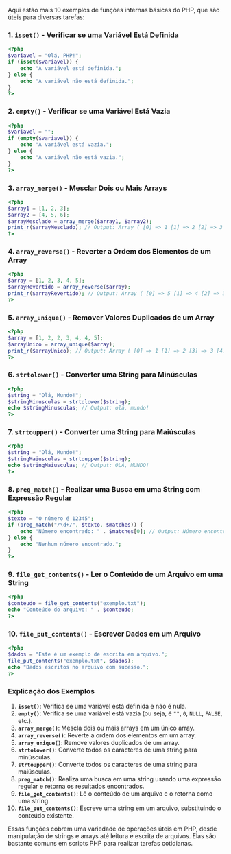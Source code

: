 Aqui estão mais 10 exemplos de funções internas básicas do PHP, que são úteis para diversas tarefas:

### 1. **`isset()` - Verificar se uma Variável Está Definida**

```php
<?php
$variavel = "Olá, PHP!";
if (isset($variavel)) {
    echo "A variável está definida.";
} else {
    echo "A variável não está definida.";
}
?>
```

### 2. **`empty()` - Verificar se uma Variável Está Vazia**

```php
<?php
$variavel = "";
if (empty($variavel)) {
    echo "A variável está vazia.";
} else {
    echo "A variável não está vazia.";
}
?>
```

### 3. **`array_merge()` - Mesclar Dois ou Mais Arrays**

```php
<?php
$array1 = [1, 2, 3];
$array2 = [4, 5, 6];
$arrayMesclado = array_merge($array1, $array2);
print_r($arrayMesclado); // Output: Array ( [0] => 1 [1] => 2 [2] => 3 [3] => 4 [4] => 5 [5] => 6 )
?>
```

### 4. **`array_reverse()` - Reverter a Ordem dos Elementos de um Array**

```php
<?php
$array = [1, 2, 3, 4, 5];
$arrayRevertido = array_reverse($array);
print_r($arrayRevertido); // Output: Array ( [0] => 5 [1] => 4 [2] => 3 [3] => 2 [4] => 1 )
?>
```

### 5. **`array_unique()` - Remover Valores Duplicados de um Array**

```php
<?php
$array = [1, 2, 2, 3, 4, 4, 5];
$arrayUnico = array_unique($array);
print_r($arrayUnico); // Output: Array ( [0] => 1 [1] => 2 [3] => 3 [4] => 4 [6] => 5 )
?>
```

### 6. **`strtolower()` - Converter uma String para Minúsculas**

```php
<?php
$string = "Olá, Mundo!";
$stringMinusculas = strtolower($string);
echo $stringMinusculas; // Output: olá, mundo!
?>
```

### 7. **`strtoupper()` - Converter uma String para Maiúsculas**

```php
<?php
$string = "Olá, Mundo!";
$stringMaiusculas = strtoupper($string);
echo $stringMaiusculas; // Output: OLÁ, MUNDO!
?>
```

### 8. **`preg_match()` - Realizar uma Busca em uma String com Expressão Regular**

```php
<?php
$texto = "O número é 12345";
if (preg_match("/\d+/", $texto, $matches)) {
    echo "Número encontrado: " . $matches[0]; // Output: Número encontrado: 12345
} else {
    echo "Nenhum número encontrado.";
}
?>
```

### 9. **`file_get_contents()` - Ler o Conteúdo de um Arquivo em uma String**

```php
<?php
$conteudo = file_get_contents("exemplo.txt");
echo "Conteúdo do arquivo: " . $conteudo;
?>
```

### 10. **`file_put_contents()` - Escrever Dados em um Arquivo**

```php
<?php
$dados = "Este é um exemplo de escrita em arquivo.";
file_put_contents("exemplo.txt", $dados);
echo "Dados escritos no arquivo com sucesso.";
?>
```

### Explicação dos Exemplos

1. **`isset()`**: Verifica se uma variável está definida e não é nula.
2. **`empty()`**: Verifica se uma variável está vazia (ou seja, é `""`, `0`, `NULL`, `FALSE`, etc.).
3. **`array_merge()`**: Mescla dois ou mais arrays em um único array.
4. **`array_reverse()`**: Reverte a ordem dos elementos em um array.
5. **`array_unique()`**: Remove valores duplicados de um array.
6. **`strtolower()`**: Converte todos os caracteres de uma string para minúsculas.
7. **`strtoupper()`**: Converte todos os caracteres de uma string para maiúsculas.
8. **`preg_match()`**: Realiza uma busca em uma string usando uma expressão regular e retorna os resultados encontrados.
9. **`file_get_contents()`**: Lê o conteúdo de um arquivo e o retorna como uma string.
10. **`file_put_contents()`**: Escreve uma string em um arquivo, substituindo o conteúdo existente.

Essas funções cobrem uma variedade de operações úteis em PHP, desde manipulação de strings e arrays até leitura e escrita de arquivos. Elas são bastante comuns em scripts PHP para realizar tarefas cotidianas.
